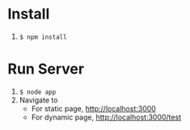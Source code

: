 # Install

1. `$ npm install`

# Run Server

1. `$ node app`
2. Navigate to
	- For static page, [http://localhost:3000](http://localhost:3000)
	- For dynamic page, [http://localhost:3000/test](http://localhost:3000/test)
